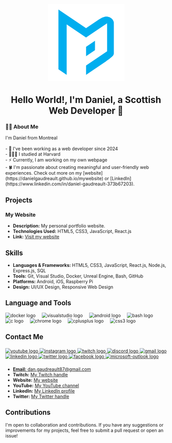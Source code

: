 <p align="center">
  <img src="https://raw.githubusercontent.com/DanielGaudreault/DanielGaudreault/main/main%20logo%202.png" />
</p>


<h1 align="center">Hello World!, I'm Daniel, a Scottish Web Developer 👋</h1>

<h3 align="left">👩‍💻  About Me</h3>

<p align="left">I'm Daniel from Montreal<br><br>
- 🔭 I've been working as a web developer since 2024<br>
- 👨🏼‍🎓 I studied at Harvard<br>
- ⚡ Currently, I am working on my own webpage<br>
- 🍀 I'm passionate about creating meaningful and user-friendly web experiences. Check out more on my [website](https://danielgaudreault.github.io/mywebsite) or [LinkedIn](https://www.linkedin.com/in/daniel-gaudreault-373b67203).</p>

## Projects

### My Website
- **Description:** My personal portfolio website.
- **Technologies Used:** HTML5, CSS3, JavaScript, React.js
- **Link:** [Visit my website](https://danielgaudreault.github.io/mywebsite)

## Skills

- **Languages & Frameworks:** HTML5, CSS3, JavaScript, React.js, Node.js, Express.js, SQL
- **Tools:** Git, Visual Studio, Docker, Unreal Engine, Bash, GitHub
- **Platforms:** Android, iOS, Raspberry Pi
- **Design:** UI/UX Design, Responsive Web Design

## Language and Tools

<div align="left">
  <img src="https://cdn.jsdelivr.net/gh/devicons/devicon/icons/docker/docker-original.svg" height="40" alt="docker logo"  />
  <img width="12" />
  <img src="https://cdn.jsdelivr.net/gh/devicons/devicon/icons/visualstudio/visualstudio-plain.svg" height="40" alt="visualstudio logo"  />
  <img width="12" />
  <img src="https://cdn.jsdelivr.net/gh/devicons/devicon/icons/android/android-original.svg" height="40" alt="android logo"  />
  <img width="12" />
  <img src="https://cdn.jsdelivr.net/gh/devicons/devicon/icons/bash/bash-original.svg" height="40" alt="bash logo"  />
  <img width="12" />
  <img src="https://cdn.jsdelivr.net/gh/devicons/devicon/icons/c/c-original.svg" height="40" alt="c logo"  />
  <img width="12" />
  <img src="https://cdn.jsdelivr.net/gh/devicons/devicon/icons/chrome/chrome-original.svg" height="40" alt="chrome logo"  />
  <img width="12" />
  <img src="https://cdn.jsdelivr.net/gh/devicons/devicon/icons/cplusplus/cplusplus-original.svg" height="40" alt="cplusplus logo"  />
  <img width="12" />
  <img src="https://cdn.jsdelivr.net/gh/devicons/devicon/icons/css3/css3-original.svg" height="40" alt="css3 logo"  />
  <!-- ... other icons ... -->
</div>

## Contact Me


###

<div align="left">
  <a href="https://www.youtube.com/@Empoweryourmind87" target="_blank">
    <img src="https://img.shields.io/static/v1?message=Youtube&logo=youtube&label=&color=FF0000&logoColor=white&labelColor=&style=for-the-badge" height="35" alt="youtube logo"  />
  </a>
   <a href="https://www.instagram.com/dgmovement87/" target="_blank">
  <img src="https://img.shields.io/static/v1?message=Instagram&logo=instagram&label=&color=E4405F&logoColor=white&labelColor=&style=for-the-badge" height="35" alt="instagram logo"  />
   <a href="https://www.twitch.tv/lordentropy87" target="_blank">
    <img src="https://img.shields.io/static/v1?message=Twitch&logo=twitch&label=&color=9146FF&logoColor=white&labelColor=&style=for-the-badge" height="35" alt="twitch logo"  />
  </a>
   <a href="https://discord.gg/SYd8vwV2" target="_blank">
  <img src="https://img.shields.io/static/v1?message=Discord&logo=discord&label=&color=7289DA&logoColor=white&labelColor=&style=for-the-badge" height="35" alt="discord logo"  />
  <a href="dan.gaudreault87@gmail.com" target="_blank">
    <img src="https://img.shields.io/static/v1?message=Gmail&logo=gmail&label=&color=D14836&logoColor=white&labelColor=&style=for-the-badge" height="35" alt="gmail logo"  />
  </a>
  <a href="https://www.linkedin.com/in/daniel-gaudreault-373b67203" target="_blank">
    <img src="https://img.shields.io/static/v1?message=LinkedIn&logo=linkedin&label=&color=0077B5&logoColor=white&labelColor=&style=for-the-badge" height="35" alt="linkedin logo"  />
  </a>
  <a href="https://twitter.com/DGmovement87" target="_blank">
    <img src="https://img.shields.io/static/v1?message=Twitter&logo=twitter&label=&color=1DA1F2&logoColor=white&labelColor=&style=for-the-badge" height="35" alt="twitter logo"  />
  </a>
   <a href="https://www.facebook.com/dan.gaudreault/">
  <img src="https://img.shields.io/static/v1?message=Facebook&logo=facebook&label=&color=1877F2&logoColor=white&labelColor=&style=for-the-badge" height="35" alt="facebook logo"  />
     
  <img src="https://img.shields.io/static/v1?message=Outlook&logo=microsoft-outlook&label=&color=0078D4&logoColor=white&labelColor=&style=for-the-badge" height="35" alt="microsoft-outlook logo"  />
</div>

###

- **Email:** dan.gaudreault87@gmail.com
- **Twitch:** [My Twitch handle](https://twitter.com/DGmovement87)
- **Website:** [My website](https://danielgaudreault.github.io/mywebsite/index.html)
- **YouTube:** [My YouTube channel](https://www.youtube.com/@Empoweryourmind87)
- **LinkedIn:** [My LinkedIn profile](https://www.linkedin.com/in/daniel-gaudreault-373b67203)
- **Twitter:** [My Twitter handle](https://twitter.com/DGmovement87)

## Contributions

I'm open to collaboration and contributions. If you have any suggestions or improvements for my projects, feel free to submit a pull request or open an issue!

